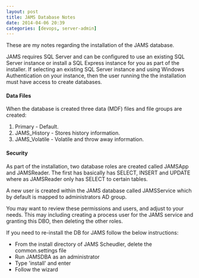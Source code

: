 ```yaml
---
layout: post
title: JAMS Database Notes
date: 2014-04-06 20:39
categories: [devops, server-admin]
---
```

These are my notes regarding the installation of the JAMS database.

JAMS requires SQL Server and can be configured to use an existing SQL Server instance or install a SQL Express instance for you as part of the installer. If selecting an existing SQL Server instance and using Windows Authentication on your instance, then the user running the the installation must have access to create databases.
<h4>Data Files</h4>
When the database is created three data (MDF) files and file groups are created:
<ol>
	<li>Primary - Default.</li>
	<li>JAMS_History - Stores history information.</li>
	<li>JAMS_Volatile - Volatile and throw away information.</li>
</ol>
<h4>Security</h4>
As part of the installation, two database roles are created called JAMSApp and JAMSReader. The first has basically has SELECT, INSERT and UPDATE where as JAMSReader only has SELECT to certain tables.

A new user is created within the JAMS database called JAMSService which by default is mapped to administrators AD group.

You may want to review these permissions and users, and adjust to your needs. This may including creating a process user for the JAMS service and granting this DBO, then deleting the other roles.


If you need to re-install the DB for JAMS follow the below instructions:
<ul>
	<li>From the install directory of JAMS Scheudler, delete the common.settings file</li>
	<li>Run JAMSDBA as an administrator</li>
	<li>Type 'install' and enter</li>
	<li>Follow the wizard</li>
</ul>
